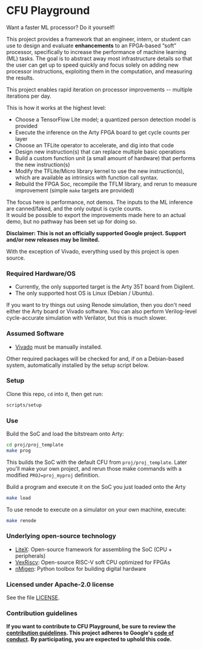 # CFU Playground

Want a faster ML processor?   Do it yourself!

This project provides a framework that an engineer, intern, or student can use to design and evaluate **enhancements** to an FPGA-based “soft” processor, specifically to increase the performance of machine learning (ML) tasks.   The goal is to abstract away most infrastructure details so that the user can get up to speed quickly and focus solely on adding new processor instructions, exploiting them in the computation, and measuring the results.

This project enables rapid iteration on processor improvements -- multiple iterations per day.

This is how it works at the highest level:
* Choose a TensorFlow Lite model; a quantized person detection model is provided
* Execute the inference on the Arty FPGA board to get cycle counts per layer
* Choose an TFLite operator to accelerate, and dig into that code
* Design new instruction(s) that can replace multiple basic operations
* Build a custom function unit (a small amount of hardware) that performs the new instruction(s)
* Modify the TFLite/Micro library kernel to use the new instruction(s), which are available as intrinsics with function call syntax.
* Rebuild the FPGA Soc, recompile the TFLM library, and rerun to measure improvement (simple `make` targets are provided)

The focus here is performance, not demos.  The inputs to the ML inference are canned/faked, and the only output is cycle counts.  
It would be possible to export the improvements made here to an actual demo, but no pathway has been set up for doing so.

**Disclaimer: This is not an officially supported Google project.   Support and/or new releases may be limited.**

With the exception of Vivado, everything used by this project is open source.


### Required Hardware/OS

* Currently, the only supported target is the Arty 35T board from Digilent.
* The only supported host OS is Linux (Debian / Ubuntu).

If you want to try things out using Renode simulation,
then you don't need either the Arty board or Vivado software.
You can also perform Verilog-level cycle-accurate simulation with Verilator,
but this is much slower.

### Assumed Software

* [Vivado](https://www.xilinx.com/support/download.html) must be manually installed.

Other required packages will be checked for and, if on a Debian-based system,
automatically installed by the setup script below.


### Setup

Clone this repo, `cd` into it, then get run:
```sh
scripts/setup
```
### Use

Build the SoC and load the bitstream onto Arty:
```sh
cd proj/proj_template
make prog
```
This builds the SoC with the default CFU from `proj/proj_template`.   Later you'll make your own project, and rerun those make commands with a modified `PROJ=proj_myproj` definition.


Build a program and execute it on the SoC you just loaded onto the Arty
```sh
make load
```

To use renode to execute on a simulator on your own machine, execute:

```sh
make renode
```

### Underlying open-source technology

* [LiteX](https://github.com/enjoy-digital/litex): Open-source framework for assembling the SoC (CPU + peripherals)
* [VexRiscv](https://github.com/SpinalHDL/VexRiscv): Open-source RISC-V soft CPU optimized for FPGAs
* [nMigen](https://github.com/nmigen/nmigen): Python toolbox for building digital hardware


### Licensed under Apache-2.0 license

See the file [LICENSE](LICENSE).

### Contribution guidelines

**If you want to contribute to CFU Playground, be sure to review the
[contribution guidelines](CONTRIBUTING.md).  This project adheres to Google's
[code of conduct](CODE_OF_CONDUCT.md).   By participating, you are expected to
uphold this code.**



